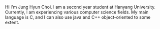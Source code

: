 Hi I'm Jung Hyun Choi.
I am a second year student at Hanyang University.
Currently, I am experiencing various computer science fields.
My main language is C, and I can also use java and C++ object-oriented to some extent.

